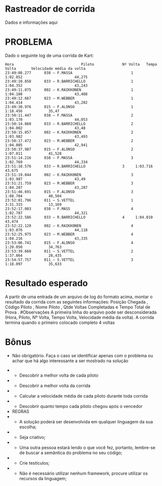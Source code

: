 # Rastreador de corrida

Dados e informações aqui

# PROBLEMA

Dado o seguinte log de uma corrida de Kart:

```
Hora                               Piloto             Nº Volta   Tempo Volta       Velocidade média da volta
23:49:08.277      038 – F.MASSA                           1		1:02.852                        44,275
23:49:10.858      033 – R.BARRICHELLO                     1		1:04.352                        43,243
23:49:11.075      002 – K.RAIKKONEN                       1             1:04.108                        43,408
23:49:12.667      023 – M.WEBBER                          1		1:04.414                        43,202
23:49:30.976      015 – F.ALONSO                          1		1:18.456			35,47
23:50:11.447      038 – F.MASSA                           2		1:03.170                        44,053
23:50:14.860      033 – R.BARRICHELLO                     2		1:04.002                        43,48
23:50:15.057      002 – K.RAIKKONEN                       2             1:03.982                        43,493
23:50:17.472      023 – M.WEBBER                          2		1:04.805                        42,941
23:50:37.987      015 – F.ALONSO                          2		1:07.011			41,528
23:51:14.216      038 – F.MASSA                           3		1:02.769                        44,334
23:51:18.576      033 – R.BARRICHELLO		          3		1:03.716                        43,675
23:51:19.044      002 – K.RAIKKONEN                       3		1:03.987                        43,49
23:51:21.759      023 – M.WEBBER                          3		1:04.287                        43,287
23:51:46.691      015 – F.ALONSO                          3		1:08.704			40,504
23:52:01.796      011 – S.VETTEL                          1		3:31.315			13,169
23:52:17.003      038 – F.MASS                            4		1:02.787                        44,321
23:52:22.586      033 – R.BARRICHELLO		          4		1:04.010                        43,474
23:52:22.120      002 – K.RAIKKONEN                       4		1:03.076                        44,118
23:52:25.975      023 – M.WEBBER                          4		1:04.216                        43,335
23:53:06.741      015 – F.ALONSO                          4		1:20.050			34,763
23:53:39.660      011 – S.VETTEL                          2		1:37.864			28,435
23:54:57.757      011 – S.VETTEL                          3		1:18.097			35,633

```

# Resultado esperado
A partir de uma entrada de um arquivo de log do formato acima, montar o resultado da corrida com as seguintes informações: Posição Chegada , Código Piloto , Nome Piloto , Qtde Voltas Completadas e Tempo Total de Prova .
#Observações
A primeira linha do arquivo pode ser desconsiderada (Hora, Piloto, Nº Volta, Tempo Volta, Velocidade média da volta).
A corrida termina quando o primeiro colocado completo 4 voltas
# Bônus
- Não obrigatório. Faça o caso se identificar apenas com o problema ou achar que há algo interessante a ser mostrado na solução

* * Descobrir a melhor volta de cada piloto
* * Descobrir a melhor volta da corrida
* * Calcular a velocidade média de cada piloto durante toda corrida
* * Descobrir quanto tempo cada piloto chegou após o vencedor
* REGRAS
* * A solução poderá ser desenvolvida em qualquer linguagem da sua escolha;
* * Seja criativo;
* * Uma outra pessoa estará lendo o que você fez, portanto, lembre-se de buscar a semântica do problema no seu código;
* * Crie testículos;
* * Não é necessário utilizar nenhum framework, procure utilizar os recursos da linguagem;
